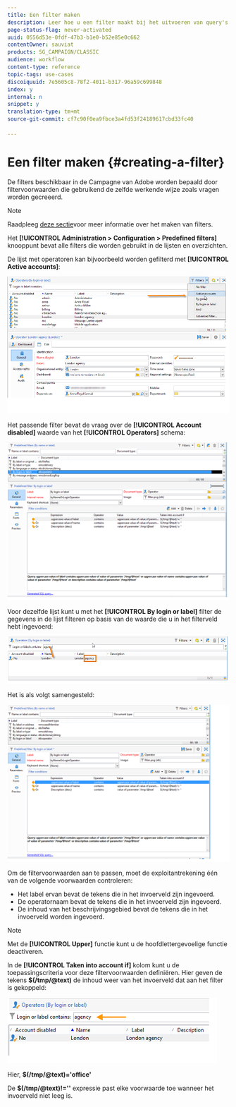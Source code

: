 ```yaml
---
title: Een filter maken
description: Leer hoe u een filter maakt bij het uitvoeren van query's
page-status-flag: never-activated
uuid: 0556d53e-0fdf-47b3-b1e0-b52e85e0c662
contentOwner: sauviat
products: SG_CAMPAIGN/CLASSIC
audience: workflow
content-type: reference
topic-tags: use-cases
discoiquuid: 7e5605c8-78f2-4011-b317-96a59c699848
index: y
internal: n
snippet: y
translation-type: tm+mt
source-git-commit: cf7c90f0ea9fbce3a4fd53f24189617cbd33fc40

---
```



# Een filter maken {#creating-a-filter}

De filters beschikbaar in de Campagne van Adobe worden bepaald door filtervoorwaarden die gebruikend de zelfde werkende wijze zoals vragen worden gecreeerd.

>[!NOTE]
>
>Raadpleeg [deze sectie](../../platform/using/filtering-options.md)voor meer informatie over het maken van filters.

Het **[!UICONTROL Administration > Configuration > Predefined filters]** knooppunt bevat alle filters die worden gebruikt in de lijsten en overzichten.

De lijst met operatoren kan bijvoorbeeld worden gefilterd met **[!UICONTROL Active accounts]**:

![](assets/query_editor_filter_sample_1.png)

Het passende filter bevat de vraag over de **[!UICONTROL Account disabled]** waarde van het **[!UICONTROL Operators]** schema:

![](assets/query_editor_filter_sample_2.png)

Voor dezelfde lijst kunt u met het **[!UICONTROL By login or label]** filter de gegevens in de lijst filteren op basis van de waarde die u in het filterveld hebt ingevoerd:

![](assets/query_editor_filter_sample_3.png)

Het is als volgt samengesteld:

![](assets/query_editor_filter_sample_4.png)

Om de filtervoorwaarden aan te passen, moet de exploitantrekening één van de volgende voorwaarden controleren:

* Het label ervan bevat de tekens die in het invoerveld zijn ingevoerd.
* De operatornaam bevat de tekens die in het invoerveld zijn ingevoerd.
* De inhoud van het beschrijvingsgebied bevat de tekens die in het invoerveld worden ingevoerd.

>[!NOTE]
>
>Met de **[!UICONTROL Upper]** functie kunt u de hoofdlettergevoelige functie deactiveren.

In de **[!UICONTROL Taken into account if]** kolom kunt u de toepassingscriteria voor deze filtervoorwaarden definiëren. Hier geven de tekens **$(/tmp/@text)** de inhoud weer van het invoerveld dat aan het filter is gekoppeld:

![](assets/query_editor_filter_sample_5.png)

Hier, **$(/tmp/@text)=&#39;office&#39;**

De **$(/tmp/@text)!=&#39;&#39;** expressie past elke voorwaarde toe wanneer het invoerveld niet leeg is.
